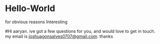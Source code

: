 # Hello-World
for
obvious
reasons
Interesting

#Hi aaryan. ive got a few questions for you, and would love to get in touch. my email is joshuagonsalves0707@gmail.com. thanks
